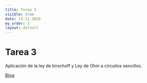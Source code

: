 ```yaml
---
title: Tarea 3
visible: true
date: 13-11-2020
my_order: 3
layout: default
---
```


Tarea 3
=====

Aplicación de la ley de kirschoff y Ley de Ohm a circuitos sencillos.




<nav>
  <a href="{{ site.baseurl }}/">Blog</a>
</nav>

<br>